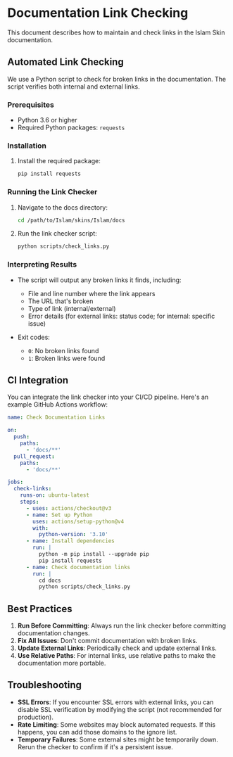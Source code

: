 # Documentation Link Checking

This document describes how to maintain and check links in the Islam Skin documentation.

## Automated Link Checking

We use a Python script to check for broken links in the documentation. The script verifies both internal and external links.

### Prerequisites

- Python 3.6 or higher
- Required Python packages: `requests`

### Installation

1. Install the required package:
   ```bash
   pip install requests
   ```

### Running the Link Checker

1. Navigate to the docs directory:
   ```bash
   cd /path/to/Islam/skins/Islam/docs
   ```

2. Run the link checker script:
   ```bash
   python scripts/check_links.py
   ```

### Interpreting Results

- The script will output any broken links it finds, including:
  - File and line number where the link appears
  - The URL that's broken
  - Type of link (internal/external)
  - Error details (for external links: status code; for internal: specific issue)

- Exit codes:
  - `0`: No broken links found
  - `1`: Broken links were found

## CI Integration

You can integrate the link checker into your CI/CD pipeline. Here's an example GitHub Actions workflow:

```yaml
name: Check Documentation Links

on:
  push:
    paths:
      - 'docs/**'
  pull_request:
    paths:
      - 'docs/**'

jobs:
  check-links:
    runs-on: ubuntu-latest
    steps:
      - uses: actions/checkout@v3
      - name: Set up Python
        uses: actions/setup-python@v4
        with:
          python-version: '3.10'
      - name: Install dependencies
        run: |
          python -m pip install --upgrade pip
          pip install requests
      - name: Check documentation links
        run: |
          cd docs
          python scripts/check_links.py
```

## Best Practices

1. **Run Before Committing**: Always run the link checker before committing documentation changes.
2. **Fix All Issues**: Don't commit documentation with broken links.
3. **Update External Links**: Periodically check and update external links.
4. **Use Relative Paths**: For internal links, use relative paths to make the documentation more portable.

## Troubleshooting

- **SSL Errors**: If you encounter SSL errors with external links, you can disable SSL verification by modifying the script (not recommended for production).
- **Rate Limiting**: Some websites may block automated requests. If this happens, you can add those domains to the ignore list.
- **Temporary Failures**: Some external sites might be temporarily down. Rerun the checker to confirm if it's a persistent issue.
